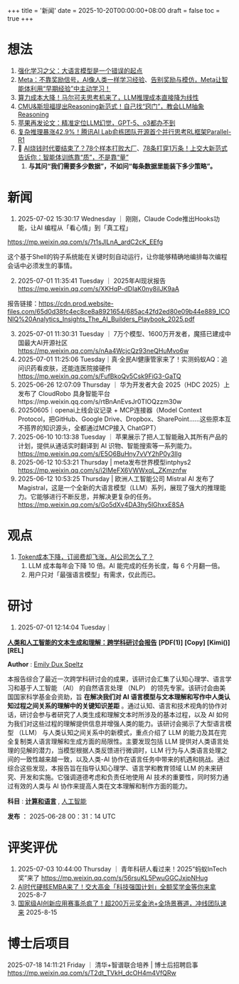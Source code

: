 +++
title = '新闻'
date = 2025-10-20T00:00:00+08:00
draft = false
toc = true
+++

# 想法

1. [强化学习之父：大语言模型是一个错误的起点](https://mp.weixin.qq.com/s/qqWo-2p-qVn4V345Gus6_w)
2. [Meta：不靠奖励信号，AI像人类一样学习经验](https://www.xiaohongshu.com/explore/68e9a2000000000005039be5?app_platform=ios&app_version=9.3.1&share_from_user_hidden=true&xsec_source=app_share&type=normal&xsec_token=CBCnOIshic_OSSwdozCDTm87LdvSQO_0W-gkUgfCEBHnA=&author_share=1&xhsshare=WeixinSession&shareRedId=ODZFOTRHNU02NzUyOTgwNjY0OTc0Oko7&apptime=1760177730&share_id=d031ae81a85944c797ce5927fb4b601d&wechatWid=e071d48db6d5ec0f08890ce3658fa485&wechatOrigin=menu)、[告别奖励与模仿，Meta让智能体利用“早期经验”中主动学习！](https://mp.weixin.qq.com/s/IS4DV1c_5Lk1PidQ1i6wag?scene=1&click_id=12)
3. [算力成本大降！马尔可夫思考机来了，LLM推理成本直接降为线性](https://mp.weixin.qq.com/s/bIY_2cs4UOv3_oYSRpu3XA)
4. [CMU&amp;斯坦福提出Reasoning新范式！自己找“窍门”，教会LLM抽象Reasoning](https://mp.weixin.qq.com/s/t7J8-ZOCf9okNjU3ExWGjg?scene=1&click_id=14)
5. [苹果再发论文：精准定位LLM幻觉，GPT-5、o3都办不到](https://mp.weixin.qq.com/s/2kk7qE7WxyG1gzBtTl0ZLA)
6. [复杂推理暴涨42.9%！腾讯AI Lab俞栋团队开源首个并行思考RL框架Parallel-R1](https://mp.weixin.qq.com/s/W0FnXOOf1qamhyUeDrE1cQ?scene=1&click_id=18)
7. 🌈 [AI烧钱时代要结束了？78个样本打败大厂](https://www.xiaohongshu.com/explore/68d89704000000001201fab2?app_platform=ios&app_version=9.2&share_from_user_hidden=true&xsec_source=app_share&type=normal&xsec_token=CB-Gumy8Cd-2u99Q5_Msihcpsae6ar6BEQdx6bevE19BQ=&author_share=1&xhsshare=WeixinSession&shareRedId=ODZFOTRHNU02NzUyOTgwNjY0OTc0Oko7&apptime=1759028066&share_id=240619ec11874f3db5beb3cb102eaa1d&wechatWid=e071d48db6d5ec0f08890ce3658fa485&wechatOrigin=menu)、[78条打穿1万条！上交大新范式告诉你：智能体训练靠“质”，不是靠“量”](https://mp.weixin.qq.com/s/V3WnBxCz50a8nRb0rapcgA)
   1. **与其问“我们需要多少数据”，不如问“每条数据里能装下多少策略”。**

# 新闻

1. 2025-07-02 15:30:17 Wednesday ｜ 刚刚，Claude Code推出Hooks功能，让AI 编程从「看心情」到「真工程」

https://mp.weixin.qq.com/s/7t1sJlLnA_ardC2cK_EEfg

这个基于Shell的钩子系统能在关键时刻自动运行，让你能够精确地编排每次编程会话中必须发生的事情。

2. 2025-07-01 11:35:41 Tuesday ｜ 2025年AI现状报告 https://mp.weixin.qq.com/s/XKHqP-dDIaK0ny8iIJK9aA

报告链接：https://cdn.prod.website-files.com/65d0d38fc4ec8ce8a8921654/685ac42fd2ed80e09b44e889_ICONIQ%20Analytics_Insights_The_AI_Builders_Playbook_2025.pdf

3. 2025-07-01 11:30:31 Tuesday ｜ 7万个模型、1600万开发者，魔搭已建成中国最大AI开源社区 https://mp.weixin.qq.com/s/nAa4WcjcQz93neQHuMvo6w
4. 2025-07-01 11:25:06 Tuesday｜真·全民AI健康管家来了！实测蚂蚁AQ：追问识药看皮肤，还能连医院接硬件  https://mp.weixin.qq.com/s/FufBkoQv5Csk9FiG3-GaTQ
5. 2025-06-26 12:07:09 Thursday ｜ 华为开发者大会 2025（HDC 2025）上发布了 CloudRobo 具身智能平台https://mp.weixin.qq.com/s/rtBnAnEvsJr0TIOQzzm30w
6. 20250605｜openai上线会议记录 + MCP连接器（Model Context Protocol，把GitHub、Google Drive、Dropbox、SharePoint……这些原本互不搭界的知识源头，全都通过MCP接入 ChatGPT）
7. 2025-06-10 10:13:38 Tuesday ｜ 苹果展示了把人工智能融入其所有产品的计划，提供从通话实时翻译到 AI 识物、智能搜索等一系列能力。https://mp.weixin.qq.com/s/E5O6BuHny7vVY2hP0y3IIg
8. 2025-06-12 10:53:21 Thursday | meta发布世界模型intphys2 https://mp.weixin.qq.com/s/i2lMeFX6VWWxqL_ZKmznfw
9. 2025-06-12 10:53:25 Thursday | 欧洲人工智能公司 Mistral AI 发布了 Magistral，这是一个全新的大语言模型（LLM）系列，展现了强大的推理能力。它能够进行不断反思，并解决更复杂的任务。https://mp.weixin.qq.com/s/Go5dXv4DA3hy5lGhxxE8SA

# 观点

1. [Token成本下降，订阅费却飞涨，AI公司怎么了？](https://mp.weixin.qq.com/s/VeuaDE9onAlWZ430SRiybw)
   1. LLM 成本每年会下降 10 倍。AI 能完成的任务长度，每 6 个月翻一倍。
   2. 用户只对「最强语言模型」有需求，仅此而已。

# 研讨

1. 2025-07-01 12:14:04 Tuesday｜

**[人类和人工智能的文本生成和理解：跨学科研讨会报告](https://papers.cool/arxiv/2506.22698)** **[PDF(1)]** **[Copy]** **[Kimi()]** **[REL]**

 **Author** : [Emily Dux Speltz](https://arxiv.org/search/?searchtype=author&query=Emily%20Dux%20Speltz)

本报告综合了最近一次跨学科研讨会的成果，该研讨会汇集了认知心理学、语言学习和基于人工智能 （AI） 的自然语言处理 （NLP） 的领先专家。该研讨会由美国国家科学基金会资助，旨 **在解决我们对 AI 语言模型与文本理解和写作中人类认知过程之间关系的理解中的关键知识差距** 。通过认知、语言和技术视角的协作对话，研讨会参与者研究了人类生成和理解文本时所涉及的基本过程，以及 AI 如何为我们对这些过程的理解提供信息并增强人类的能力。该研讨会揭示了大型语言模型 （LLM） 与人类认知之间关系中的新模式，重点介绍了 LLM 的能力及其在完全复制类人语言理解和生成方面的局限性。主要发现包括 LLM 提供对人类语言处理的见解的潜力，当模型根据人类反馈进行微调时，LLM 行为与人类语言处理之间的一致性越来越一致，以及人类-AI 协作在语言任务中带来的机遇和挑战。通过综合这些发现，本报告旨在指导认知心理学、语言学和教育领域 LLM 的未来研究、开发和实施。它强调道德考虑和负责任地使用 AI 技术的重要性，同时努力通过有效的人类与 AI 协作来提高人类在文本理解和制作方面的能力。

 **科目** :  **[计算和语言](https://papers.cool/arxiv/cs.CL)** , [人工智能](https://papers.cool/arxiv/cs.AI)

 **发布** ： 2025-06-28 00：31：14 UTC

# 评奖评优

1. 2025-07-03 10:44:00 Thursday ｜ 青年科研人看过来！2025“蚂蚁InTech奖”来了 https://mp.weixin.qq.com/s/56rsuKL5PwuGGCJxjpNHug
2. [AI时代硬核EMBA来了！交大高金「科技强国计划」全额奖学金等你来拿](https://mp.weixin.qq.com/s/46syP_P57Ogw81XHFtNSmw) 2025-8-7
3. [国家级AI创新应用赛事杀疯了！超200万元奖金池+全场景赛道，冲线团队速来](https://mp.weixin.qq.com/s/OZwPStQT4AXUqbJMLOVN6A) 2025-8-15

# 博士后项目

2025-07-18 14:11:21 Friday ｜ 清华+智谱联合培养 | 博士后招聘启事 https://mp.weixin.qq.com/s/T2dt_TVkH_dcOH4m4VfQRw
